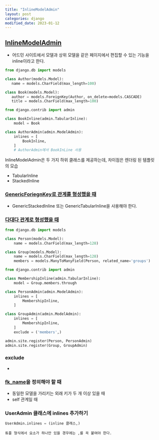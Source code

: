 ```yaml
---
title: "InlineModelAdmin"
layout: post
categories: django
modified_date: 2023-01-12
--- 
```



## [InlineModelAdmin](https://docs.djangoproject.com/en/3.2/ref/contrib/admin/#inlinemodeladmin-objects)

- 어드민 사이트에서 모델과 상위 모델을 같은 페이지에서 편집할 수 있는 기능을 inline이라고 한다.


```python
from django.db import models

class Author(models.Model):
   name = models.CharField(max_length=100)

class Book(models.Model):
   author = models.ForeignKey(Author, on_delete=models.CASCADE)
   title = models.CharField(max_length=100)
```
```python
from django.contrib import admin

class BookInline(admin.TabularInline): 
    model = Book

class AuthorAdmin(admin.ModelAdmin):
    inlines = [
        BookInline,
    ]	
    # AuthorAdmin에서 BookInLine 사용

```


InlineModelAdmin은 두 가지 하위 클래스를 제공하는데, 차이점은 렌더링 된 템플릿의 모습
- TabularInline
- StackedInline


### [GenericForiegnKey로 관계를 형성했을 때](https://docs.djangoproject.com/en/3.2/ref/contrib/admin/#using-generic-relations-as-an-inline)
- GenericStackedInline 또는 GenericTabularInline을 사용해야 한다.


### [다대다 관계로 형성했을 때](https://docs.djangoproject.com/en/3.2/ref/contrib/admin/#working-with-many-to-many-models)
```python
from django.db import models

class Person(models.Model):
    name = models.CharField(max_length=128)

class Group(models.Model):
    name = models.CharField(max_length=128)
    members = models.ManyToManyField(Person, related_name='groups')
```
```python
from django.contrib import admin

class MembershipInline(admin.TabularInline):
    model = Group.members.through

class PersonAdmin(admin.ModelAdmin):
    inlines = [
        MembershipInline,
    ]

class GroupAdmin(admin.ModelAdmin):
    inlines = [
        MembershipInline,
    ]
    exclude = ('members',)

admin.site.register(Person, PersonAdmin)
admin.site.register(Group, GroupAdmin)
```

### exclude
- 


### [fk_name](https://docs.djangoproject.com/en/3.2/ref/contrib/admin/#working-with-a-model-with-two-or-more-foreign-keys-to-the-same-parent-model)을 정의해야 할 때
- 동일한 모델을 가리키는 외래 키가 두 개 이상 있을 때
- self 관계일 때


### UserAdmin 클래스에 inlines 추가하기
```python
UserAdmin.inlines = (inline 클래스,) 
```
`튜플 형식에서 요소가 하나만 있을 경우에는 ,를 꼭 붙여야 한다.`
